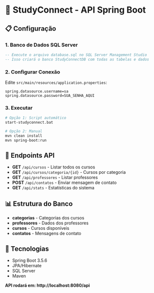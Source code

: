 # 🚀 StudyConnect - API Spring Boot

## 📋 Configuração

### 1. Banco de Dados SQL Server
```sql
-- Execute o arquivo database.sql no SQL Server Management Studio
-- Isso criará o banco StudyConnectDB com todas as tabelas e dados
```

### 2. Configurar Conexão
Edite `src/main/resources/application.properties`:
```properties
spring.datasource.username=sa
spring.datasource.password=SUA_SENHA_AQUI
```

### 3. Executar
```bash
# Opção 1: Script automático
start-studyconnect.bat

# Opção 2: Manual
mvn clean install
mvn spring-boot:run
```

## 🎯 Endpoints API

- **GET** `/api/cursos` - Listar todos os cursos
- **GET** `/api/cursos/categoria/{id}` - Cursos por categoria
- **GET** `/api/professores` - Listar professores
- **POST** `/api/contatos` - Enviar mensagem de contato
- **GET** `/api/stats` - Estatísticas do sistema

## 📊 Estrutura do Banco

- **categorias** - Categorias dos cursos
- **professores** - Dados dos professores
- **cursos** - Cursos disponíveis
- **contatos** - Mensagens de contato

## 🔧 Tecnologias

- Spring Boot 3.5.6
- JPA/Hibernate
- SQL Server
- Maven

**API rodará em: http://localhost:8080/api**